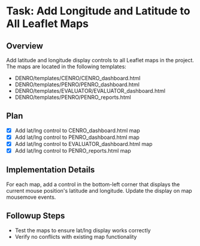 # Task: Add Longitude and Latitude to All Leaflet Maps

## Overview
Add latitude and longitude display controls to all Leaflet maps in the project. The maps are located in the following templates:
- DENRO/templates/CENRO/CENRO_dashboard.html
- DENRO/templates/PENRO/PENRO_dashboard.html
- DENRO/templates/EVALUATOR/EVALUATOR_dashboard.html
- DENRO/templates/PENRO/PENRO_reports.html

## Plan
- [x] Add lat/lng control to CENRO_dashboard.html map
- [x] Add lat/lng control to PENRO_dashboard.html map
- [x] Add lat/lng control to EVALUATOR_dashboard.html map
- [x] Add lat/lng control to PENRO_reports.html map

## Implementation Details
For each map, add a control in the bottom-left corner that displays the current mouse position's latitude and longitude. Update the display on map mousemove events.

## Followup Steps
- Test the maps to ensure lat/lng display works correctly
- Verify no conflicts with existing map functionality
